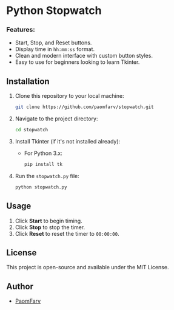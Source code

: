 
# Python Stopwatch

### Features:
- Start, Stop, and Reset buttons.
- Display time in `hh:mm:ss` format.
- Clean and modern interface with custom button styles.
- Easy to use for beginners looking to learn Tkinter.

## Installation
1. Clone this repository to your local machine:
   ```bash
   git clone https://github.com/paomfarv/stopwatch.git
   ```

2. Navigate to the project directory:
   ```bash
   cd stopwatch
   ```

3. Install Tkinter (if it's not installed already):
   - For Python 3.x:
     ```bash
     pip install tk
     ```

4. Run the `stopwatch.py` file:
   ```bash
   python stopwatch.py
   ```

## Usage
1. Click **Start** to begin timing.
2. Click **Stop** to stop the timer.
3. Click **Reset** to reset the timer to `00:00:00`.

## License
This project is open-source and available under the MIT License.

## Author
- [PaomFarv](https://github.com/paomfarv)

